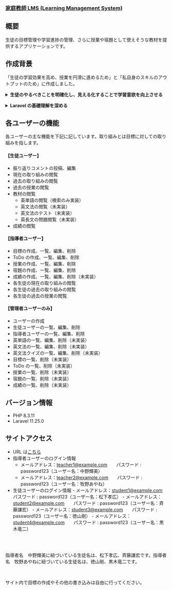 ### <a href="https://kateikyoshi-lms.com/">家庭教師 LMS (Learning Management System)</a>

## 概要

生徒の目標管理や学習進捗の管理、さらに授業や宿題として使えそうな教材を提供するアプリケーションです。

## 作成背景

「生徒の学習効果を高め、授業を円滑に進めるため」と「私自身のスキルのアウトプットのため」に作成しました。

**<details><summary>生徒のやるべきことを明確化し、見える化することで学習意欲を向上させる</summary>**
<br />
私が担当している生徒は、「勉強をする」という手段が目的化してしまい、本来の目標を見失うことがよくあります。このアプリケーションでは、生徒がやるべきことを明確にし、学習の目標を可視化することで、学習意欲を高めることを目指しています。

</details>

**<details><summary>Laravel の基礎理解を深める</summary>**
<br />
MVC モデルや CRUD 操作、リレーション、Eloquent ORM を用いたデータベース操作など、学習したことをアウトプットすることで知識やスキルの定着につながると考え作成しました。今後はこれらの技術を実務で活用していきたいと考えています。

</details>

## 各ユーザーの機能

各ユーザーの主な機能を下記に記しています。取り組みとは目標に対しての取り組みを指します。

#### 【生徒ユーザー】

-   振り返りコメントの投稿、編集
-   現在の取り組みの閲覧
-   過去の取り組みの閲覧
-   過去の授業の閲覧
-   教材の閲覧
    -   英単語の閲覧（検索のみ実装）
    -   英文法の閲覧（未実装）
    -   英文法のテスト（未実装）
    -   英長文の問題閲覧（未実装）
-   成績の閲覧

#### 【指導者ユーザー】

-   目標の作成、一覧、編集、削除
-   ToDo の作成、一覧、編集、削除
-   授業の作成、一覧、編集、削除
-   宿題の作成、一覧、編集、削除
-   成績の作成、一覧、編集、削除（未実装）
-   各生徒の現在の取り組みの閲覧
-   各生徒の過去の取り組みの閲覧
-   各生徒の過去の授業の閲覧

#### 【管理者ユーザーのみ】

-   ユーザーの作成
-   生徒ユーザーの一覧、編集、削除
-   指導者ユーザーの一覧、編集、削除
-   英単語の一覧、編集、削除（未実装）
-   英文法の一覧、編集、削除（未実装）
-   英文法クイズの一覧、編集、削除（未実装）
-   目標の一覧、削除（未実装）
-   ToDo の一覧、削除（未実装）
-   授業の一覧、削除（未実装）
-   宿題の一覧、削除（未実装）
-   成績の一覧、削除（未実装）

## バージョン情報

-   PHP 8.3.11
-   Laravel 11.25.0

## サイトアクセス

-   URL は<a href="https://kateikyoshi-lms.com/">こちら</a>
-   指導者ユーザーのログイン情報
    -   メールアドレス：teacher1@example.com　　パスワード : password123（ユーザー名：中野輝美）
    -   メールアドレス：teacher2@example.com　　パスワード : password123（ユーザー名：牧野あやね）
-   生徒ユーザーのログイン情報 - メールアドレス：student1@example.com　　パスワード : password123（ユーザー名：松下孝広） - メールアドレス：student2@example.com　　パスワード : password123（ユーザー名：斉藤謙宏） - メールアドレス：student3@example.com　　パスワード : password123（ユーザー名：徳山剛） - メールアドレス：student4@example.com　　パスワード : password123（ユーザー名：黒木竜二）
<br />
<br />
<p>指導者名　中野輝美に紐づいている生徒名は、松下孝広、斉藤謙宏です。指導者名　牧野あやねに紐づいている生徒名は、徳山剛、黒木竜二です。</p>
<br />
<p>サイト内で目標の作成やその他の書き込みは自由に行ってください。</p>
